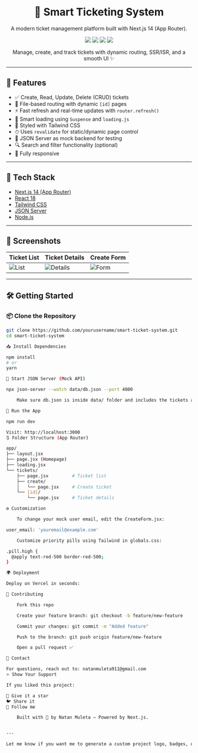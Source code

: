 <div align="center">
  <h1>🎫 Smart Ticketing System</h1>
  <p>A modern ticket management platform built with Next.js 14 (App Router).</p>
  
  <p>
    <img src="https://img.shields.io/badge/-Next.js-000?style=for-the-badge&logo=next.js&logoColor=white" />
    <img src="https://img.shields.io/badge/-Tailwind_CSS-06B6D4?style=for-the-badge&logo=tailwindcss&logoColor=white" />
    <img src="https://img.shields.io/badge/-Node.js-339933?style=for-the-badge&logo=node.js&logoColor=white" />
    <img src="https://img.shields.io/badge/-JSON_Server-F4D03F?style=for-the-badge&logo=json&logoColor=black" />
  </p>

  <p>Manage, create, and track tickets with dynamic routing, SSR/ISR, and a smooth UI ✨</p>
</div>

---

## 🚀 Features

- ✅ Create, Read, Update, Delete (CRUD) tickets
- 📁 File-based routing with dynamic `[id]` pages
- ⚡ Fast refresh and real-time updates with `router.refresh()`
- 🧠 Smart loading using `Suspense` and `loading.js`
- 💅 Styled with Tailwind CSS
- ⏱ Uses `revalidate` for static/dynamic page control
- 🧪 JSON Server as mock backend for testing
- 🔍 Search and filter functionality (optional)
- 📱 Fully responsive

---

## 🧠 Tech Stack

- [Next.js 14 (App Router)](https://nextjs.org/docs/app)
- [React 18](https://react.dev/)
- [Tailwind CSS](https://tailwindcss.com/)
- [JSON Server](https://github.com/typicode/json-server)
- [Node.js](https://nodejs.org)

---

## 📸 Screenshots

| Ticket List | Ticket Details | Create Form |
|------------|----------------|-------------|
| ![List](https://via.placeholder.com/300x180?text=Ticket+List) | ![Details](https://via.placeholder.com/300x180?text=Ticket+Details) | ![Form](https://via.placeholder.com/300x180?text=Create+Ticket) |

---

## 🛠️ Getting Started

### 📦 Clone the Repository

```bash
git clone https://github.com/yourusername/smart-ticket-system.git
cd smart-ticket-system

📥 Install Dependencies

npm install
# or
yarn

🔌 Start JSON Server (Mock API)

npx json-server --watch data/db.json --port 4000

    Make sure db.json is inside data/ folder and includes the tickets array.

🔄 Run the App

npm run dev

Visit: http://localhost:3000
🔃 Folder Structure (App Router)

app/
├── layout.jsx
├── page.jsx (Homepage)
├── loading.jsx
└── tickets/
    ├── page.jsx         # Ticket list
    ├── create/
    │   └── page.jsx     # Create ticket
    └── [id]/
        └── page.jsx     # Ticket details

⚙️ Customization

    To change your mock user email, edit the CreateForm.jsx:

user_email: 'youremail@example.com'

    Customize priority pills using Tailwind in globals.css:

.pill.high {
  @apply text-red-500 border-red-500;
}

🌍 Deployment

Deploy on Vercel in seconds:

🤝 Contributing

    Fork this repo

    Create your feature branch: git checkout -b feature/new-feature

    Commit your changes: git commit -m "Added feature"

    Push to the branch: git push origin feature/new-feature

    Open a pull request ✅

📧 Contact

For questions, reach out to: natanmuleta911@gmail.com
⭐ Show Your Support

If you liked this project:

🌟 Give it a star
🐦 Share it
📢 Follow me

    Built with 💙 by Natan Muleta — Powered by Next.js.


---

Let me know if you want me to generate a custom project logo, badges, or GIF demos too!
